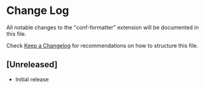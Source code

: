 # Change Log

All notable changes to the "conf-formatter" extension will be documented in this file.

Check [Keep a Changelog](http://keepachangelog.com/) for recommendations on how to structure this file.

## [Unreleased]

- Initial release
